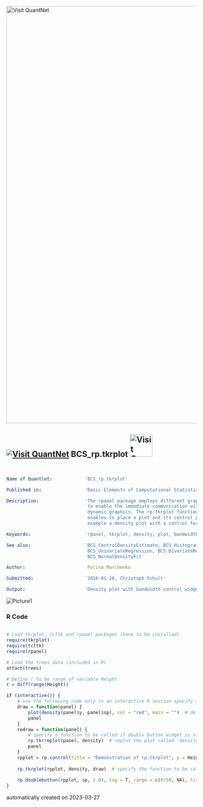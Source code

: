 [<img src="https://github.com/QuantLet/Styleguide-and-FAQ/blob/master/pictures/banner.png" width="1100" alt="Visit QuantNet">](http://quantlet.de/)

## [<img src="https://github.com/QuantLet/Styleguide-and-FAQ/blob/master/pictures/qloqo.png" alt="Visit QuantNet">](http://quantlet.de/) **BCS_rp.tkrplot** [<img src="https://github.com/QuantLet/Styleguide-and-FAQ/blob/master/pictures/QN2.png" width="60" alt="Visit QuantNet 2.0">](http://quantlet.de/)

```yaml


Name of Quantlet:            'BCS_rp.tkrplot'

Published in:                'Basic Elements of Computational Statistics'

Description:                 'The rpanel package employs different graphical user interface (GUI) controls
                              to enable the immediate communication with the graphical output and provides
                              dynamic graphics. The rp.tkrplot function uses the tkrplot package and
                              enables to place a plot and its control panel in a single window. In this
                              example a density plot with a control for altering the bandwidth is drawn.'

Keywords:                    'rpanel, tkrplot, density, plot, bandwidth'

See also:                    'BCS_ControlDensityEstimate, BCS_HistogramBoxplotOption,
                              BCS_UnivariateRegression, BCS_BivariateRegression,
                              BCS_NormalDensityFit'

Author:                       Polina Marchenko

Submitted:                   '2016-01-28, Christoph Schult'

Output:                      'Density plot with bandwidth control widget.'

```

![Picture1](BCS_rp.tkrplot.png)

### R Code
```r

# Load tkrplot, tcltk and rpanel packages (have to be installed)
require(tkrplot)
require(tcltk)
require(rpanel)

# Load the trees data (included in R)
attach(trees)

# Define r to be range of variable Height
r = diff(range(Height))

if (interactive()) {
    # use the following code only in an interactive R session specify a function to be called by rp.tkrplot
    draw = function(panel) {
        plot(density(panel$y, panel$sp), col = "red", main = "")  # define color and title of plot
        panel
    }
    redraw = function(panel) {
        # specify a function to be called if double button widget is used
        rp.tkrreplot(panel, density)  # replot the plot called 'density' in the window 'panel'
        panel
    }
    rpplot = rp.control(title = "Demonstration of rp.tkrplot", y = Height, sp = r/8)  # variables controlled by control panel
    
    rp.tkrplot(rpplot, density, draw)  # specify the function to be called to draw the plot
    
    rp.doublebutton(rpplot, sp, 1.03, log = T, range = c(r/50, NA), title = "Bandwidth", action = redraw)  # call the function redraw if widget is used
}

```

automatically created on 2023-03-27